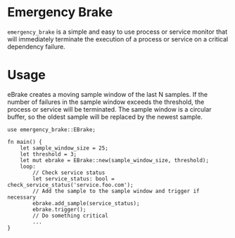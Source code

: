 Emergency Brake
===

`emergency_brake` is a simple and easy to use process or service monitor that will immediately
terminate the execution of a process or service on a critical dependency failure.

# Usage

eBrake creates a moving sample window of the last N samples. If the number of
failures in the sample window exceeds the threshold, the process or service
will be terminated. The sample window is a circular buffer, so the oldest
sample will be replaced by the newest sample.

```
use emergency_brake::EBrake;

fn main() {
    let sample_window_size = 25;
    let threshold = 3;
    let mut ebrake = EBrake::new(sample_window_size, threshold);
    loop:
        // Check service status
        let service_status: bool = check_service_status('service.foo.com');
        // Add the sample to the sample window and trigger if necessary
        ebrake.add_sample(service_status);
        ebrake.trigger();
        // Do something critical
        ...
}
```
